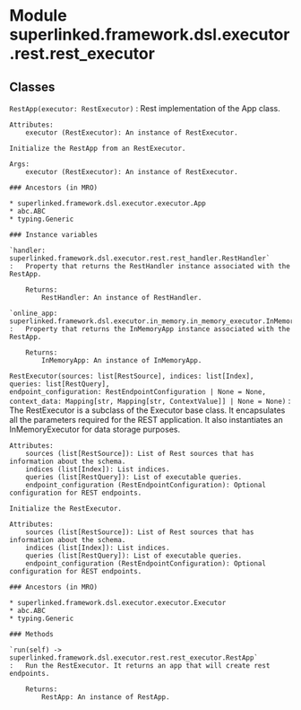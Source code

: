 Module superlinked.framework.dsl.executor.rest.rest_executor
============================================================

Classes
-------

`RestApp(executor: RestExecutor)`
:   Rest implementation of the App class.
    
    Attributes:
        executor (RestExecutor): An instance of RestExecutor.
    
    Initialize the RestApp from an RestExecutor.
    
    Args:
        executor (RestExecutor): An instance of RestExecutor.

    ### Ancestors (in MRO)

    * superlinked.framework.dsl.executor.executor.App
    * abc.ABC
    * typing.Generic

    ### Instance variables

    `handler: superlinked.framework.dsl.executor.rest.rest_handler.RestHandler`
    :   Property that returns the RestHandler instance associated with the RestApp.
        
        Returns:
            RestHandler: An instance of RestHandler.

    `online_app: superlinked.framework.dsl.executor.in_memory.in_memory_executor.InMemoryApp`
    :   Property that returns the InMemoryApp instance associated with the RestApp.
        
        Returns:
            InMemoryApp: An instance of InMemoryApp.

`RestExecutor(sources: list[RestSource], indices: list[Index], queries: list[RestQuery], endpoint_configuration: RestEndpointConfiguration | None = None, context_data: Mapping[str, Mapping[str, ContextValue]] | None = None)`
:   The RestExecutor is a subclass of the Executor base class. It encapsulates all the parameters required for
    the REST application. It also instantiates an InMemoryExecutor for data storage purposes.
    
    Attributes:
        sources (list[RestSource]): List of Rest sources that has information about the schema.
        indices (list[Index]): List indices.
        queries (list[RestQuery]): List of executable queries.
        endpoint_configuration (RestEndpointConfiguration): Optional configuration for REST endpoints.
    
    Initialize the RestExecutor.
    
    Attributes:
        sources (list[RestSource]): List of Rest sources that has information about the schema.
        indices (list[Index]): List indices.
        queries (list[RestQuery]): List of executable queries.
        endpoint_configuration (RestEndpointConfiguration): Optional configuration for REST endpoints.

    ### Ancestors (in MRO)

    * superlinked.framework.dsl.executor.executor.Executor
    * abc.ABC
    * typing.Generic

    ### Methods

    `run(self) ‑> superlinked.framework.dsl.executor.rest.rest_executor.RestApp`
    :   Run the RestExecutor. It returns an app that will create rest endpoints.
        
        Returns:
            RestApp: An instance of RestApp.